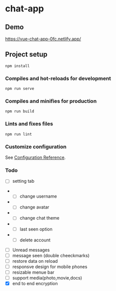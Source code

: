 # chat-app
## Demo
https://vue-chat-app-0fc.netlify.app/
## Project setup
```
npm install
```

### Compiles and hot-reloads for development
```
npm run serve
```

### Compiles and minifies for production
```
npm run build
```

### Lints and fixes files
```
npm run lint
```

### Customize configuration
See [Configuration Reference](https://cli.vuejs.org/config/).

### Todo

- [ ] setting tab
- - [ ] change username
- - [ ] change avatar
- - [ ] change chat theme
- - [ ] last seen option
- - [ ] delete account
- [ ] Unread messages
- [ ] message seen (double cheeckmarks)
- [ ] restore data on reload 
- [ ] responsve design for mobile phones
- [ ] resizable menue bar
- [ ] support media(photo,movie,docs)
- [X] end to end encryption
